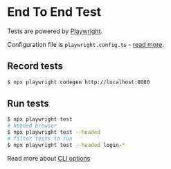 # End To End Test

Tests are powered by [Playwright](https://playwright.dev).

Configuration file is `playwright.config.ts` - [read more](https://playwright.dev/docs/test-configuration).

## Record tests

```bash
$ npx playwright codegen http://localhost:8080
```

## Run tests

```bash
$ npx playwright test
# headed browser
$ npx playwright test --headed
# filter tests to run
$ npx playwright test --headed login-*
```

Read more about [CLI options](https://playwright.dev/docs/test-cli)
